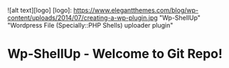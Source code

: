 ![alt text][logo]
[logo]: https://www.elegantthemes.com/blog/wp-content/uploads/2014/07/creating-a-wp-plugin.jpg "Wp-ShellUp" "Wordpress File (Specially::PHP Shells) uploader plugin"

Wp-ShellUp - Welcome to Git Repo!
=================
